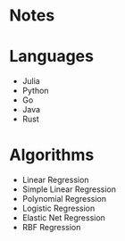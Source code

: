 # Notes

# Languages
* Julia
* Python
* Go
* Java
* Rust

# Algorithms
* Linear Regression
* Simple Linear Regression
* Polynomial Regression
* Logistic Regression
* Elastic Net Regression
* RBF Regression
